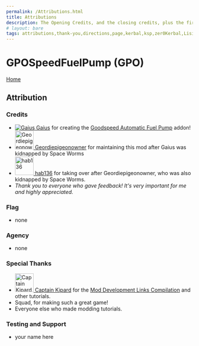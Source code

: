 ```yaml
---
permalink: /Attributions.html
title: Attributions
description: The Opening Credits, and the closing credits, plus the first of two (or is three) end credit scenes
# layout: bare
tags: attributions,thank-you,directions,page,kerbal,ksp,zer0Kerbal,Lisias,zedK
---
```


<!--
Attributions.md v1.0.5.0
GPOSpeedFuelPump (GPO)
created: 01 Feb 2022
updated: 27 Mar 2022
-->

<script src="https://kit.fontawesome.com/0ea5493613.js" crossorigin="anonymous"></script>
<i class="fa fa-gear fa-spin fa-3x" style="color: firebrick"></i>
# GPOSpeedFuelPump (GPO)
[Home](./index.md)

## Attribution

### Credits

<ul>
  <li><a href="https://forum.kerbalspaceprogram.com/index.php?/profile/66495-*/"><img border="0" alt="Gaius" src="https://kerbal-forum-uploads.s3.us-west-2.amazonaws.com/profile/photo-66495.png" zoom="50%"> Gaius</a> for creating the <a href="https://forum.kerbalspaceprogram.com/index.php?/topic/202749-*/" alt="Goodspeed Automatic Fuel Pump"> Goodspeed Automatic Fuel Pump</a> addon!</li>
  <li><a href="https://forum.kerbalspaceprogram.com/index.php?/profile/57146-*/"><img border="0" alt="Geordiepigeonowner" src="https://kerbal-forum-uploads.s3.us-west-2.amazonaws.com/set_resources_17/84c1e40ea0e759e3f1505eb1788ddf3c_default_photo.png" width="50" height="50" > Geordiepigeonowner</a>  for maintaining this mod after Gaius was kidnapped by Space Worms</li>
  <li><a href="https://forum.kerbalspaceprogram.com/index.php?/profile/75997-*/"><img border="0" alt="hab136" src="https://kerbal-forum-uploads.s3.us-west-2.amazonaws.com/profile/photo-75997.jpg" width="50" height="50" > hab136</a> for taking over after Geordiepigeonowner, who was also kidnapped by Space Worms.</li>
  <li><i>Thank you to everyone who gave feedback! It's very important for me and highly appreciated.</i></li>
</ul>

### Flag

* none

### Agency

* none

### Special Thanks

<ul>
  <li><a href="https://forum.kerbalspaceprogram.com/index.php?/profile/70516-captainkipard/"><img border="0" alt="Captain Kipard" src="https://kerbal-forum-uploads.s3.us-west-2.amazonaws.com/monthly_12_2015/itsame.png.3227b08e54fc9e3eaa0c6c2ad8e9ad07.thumb.png.5d3a3eb0344a23048ea58826e47b9781.png" width="50" height="50" > Captain Kipard</a> for the <a href="https://forum.kerbalspaceprogram.com/index.php?/topic/85372-*/"> Mod Development Links Compilation</a> and other tutorials.</li>
  <li>Squad, for making such a great game!</li>
  <li>Everyone else who made modding tutorials.</li>
</ul>

### Testing and Support

* your name here

[gaius]: https://forum.kerbalspaceprogram.com/index.php?/profile/66495-*/ "Gaius"
[geordiepigeonowner]:https://forum.kerbalspaceprogram.com/index.php?/profile/116764-*/ "Geordiepigeonowner"
[hab136]: https://forum.kerbalspaceprogram.com/index.php?/profile/75997-*/ "hab136"
[lisias]: https://forum.kerbalspaceprogram.com/index.php?/profile/187168-*/ "Lisias"
[zer0Kerbal]: https://forum.kerbalspaceprogram.com/index.php?/profile/190933-*/ "zer0Kerbal"

[GPO]: https://forum.kerbalspaceprogram.com/index.php?/topic/207732-*/ "GPO"

[cptkipard]: https://forum.kerbalspaceprogram.com/index.php?/profile/70516-*/ "Captain Kipard"

<!-- this file CC BY-NC-ND 3.0 Unported by zer0Kerbal -->